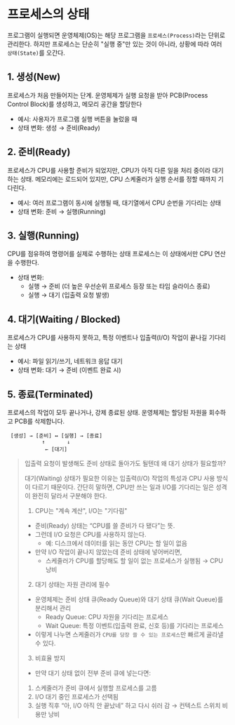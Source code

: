 # 프로세스의 상태
프로그램이 실행되면 운영체제(OS)는 해당 프로그램을 `프로세스(Process)`라는 단위로 관리한다.
하지만 프로세스는 단순히 "실행 중"만 있는 것이 아니라, 상황에 따라 여러 `상태(State)`를 오간다.

## 1. 생성(New)
프로세스가 처음 만들어지는 단계.
운영체제가 실행 요청을 받아 PCB(Process Control Block)를 생성하고, 메모리 공간을 할당한다

- 예시: 사용자가 프로그램 실행 버튼을 눌렀을 때
- 상태 변화: 생성 → 준비(Ready)

## 2. 준비(Ready)
프로세스가 CPU를 사용할 준비가 되었지만, CPU가 아직 다른 일을 처리 중이라 대기하는 상태.
메모리에는 로드되어 있지만, CPU 스케줄러가 실행 순서를 정할 때까지 기다린다.

- 예시: 여러 프로그램이 동시에 실행될 때, 대기열에서 CPU 순번을 기다리는 상태
- 상태 변화: 준비 → 실행(Running)

## 3. 실행(Running)
CPU를 점유하여 명령어를 실제로 수행하는 상태 프로세스는 이 상태에서만 CPU 연산을 수행한다.

- 상태 변화:
    - 실행 → 준비 (더 높은 우선순위 프로세스 등장 또는 타임 슬라이스 종료)
    - 실행 → 대기 (입출력 요청 발생)

## 4. 대기(Waiting / Blocked)
프로세스가 CPU를 사용하지 못하고, 특정 이벤트나 입출력(I/O) 작업이 끝나길 기다리는 상태

- 예시: 파일 읽기/쓰기, 네트워크 응답 대기
- 상태 변화: 대기 → 준비 (이벤트 완료 시)

## 5. 종료(Terminated)
프로세스의 작업이 모두 끝나거나, 강제 종료된 상태. 운영체제는 할당된 자원을 회수하고 PCB를 삭제합니다.

```text
 [생성] → [준비] ↔ [실행] → [종료]
           ↑       ↓
            ← [대기]
```

> 입출력 요청이 발생해도 준비 상태로 돌아가도 될텐데 왜 대기 상태가 필요할까?
> 
> 대기(Waiting) 상태가 필요한 이유는 입출력(I/O) 작업의 특성과 CPU 사용 방식이 다르기 때문이다.
> 간단히 말하면, CPU만 쓰는 일과 I/O를 기다리는 일은 성격이 완전히 달라서 구분해야 한다.
> 1. CPU는 "계속 계산", I/O는 "기다림"
>   - 준비(Ready) 상태는 “CPU를 쓸 준비가 다 됐다”는 뜻.
>   - 그런데 I/O 요청은 CPU를 사용하지 않는다.
>       - 예: 디스크에서 데이터를 읽는 동안 CPU는 할 일이 없음
>   - 만약 I/O 작업이 끝나지 않았는데 준비 상태에 넣어버리면,
>       - 스케줄러가 CPU를 할당해도 할 일이 없는 프로세스가 실행됨 → CPU 낭비
> 
> 2. 대기 상태는 자원 관리에 필수
>   - 운영체제는 준비 상태 큐(Ready Queue)와 대기 상태 큐(Wait Queue)를 분리해서 관리
>       - Ready Queue: CPU 자원을 기다리는 프로세스
>       - Wait Queue: 특정 이벤트(입출력 완료, 신호 등)를 기다리는 프로세스
>   - 이렇게 나누면 스케줄러가 `CPU를 당장 쓸 수 있는 프로세스`만 빠르게 골라낼 수 있다.
> 3. 비효율 방지
>   - 만약 대기 상태 없이 전부 준비 큐에 넣는다면:
>   1. 스케줄러가 준비 큐에서 실행할 프로세스를 고름
>   2. I/O 대기 중인 프로세스가 선택됨
>   3. 실행 직후 “아, I/O 아직 안 끝났네” 하고 다시 쉬러 감 → 컨텍스트 스위치 비용만 낭비

